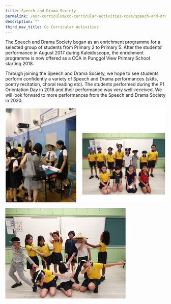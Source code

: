 ```yaml
---
title: Speech and Drama Society
permalink: /our-curriculum/co-curricular-activities-ccas/speech-and-drama-society/
description: ""
third_nav_title: Co Curricular Activities
---
```

The Speech and Drama Society began as an enrichment programme for a selected group of students from Primary 2 to Primary 5. After the students' performance in August 2017 during Kaleidoscope, the enrichment programme is now offered as a CCA in Punggol View Primary School starting 2018.

Through joining the Speech and Drama Society, we hope to see students perform confidently a variety of Speech and Drama performances (skits, poetry recitation, choral reading etc). The students performed during the P1 Orientation Day in 2018 and their performance was very well-received. We will look forward to more performances from the Speech and Drama Society in 2020.

![Speech and Drama Society](/images/speech%20and%20drama%20society.png)

<img src="/images/speech%20and%20drama%20society_2.jpg"  
style="width:75%">